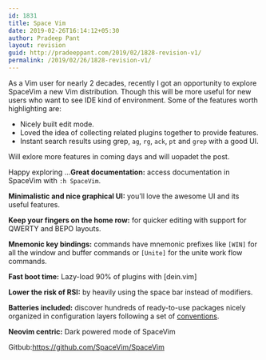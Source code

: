 ```yaml
---
id: 1831
title: Space Vim
date: 2019-02-26T16:14:12+05:30
author: Pradeep Pant
layout: revision
guid: http://pradeeppant.com/2019/02/1828-revision-v1/
permalink: /2019/02/26/1828-revision-v1/
---
```

As a Vim user for nearly 2 decades, recently I got an opportunity to explore  
<g class="gr_ gr\_71 gr-alert gr\_spell gr\_inline\_cards gr\_run\_anim ContextualSpelling ins-del multiReplace" id="71" data-gr-id="71">SpaceVim</g> a new Vim distribution. Though this will be more useful for new users who want to see IDE kind of environment. Some of the features worth highlighting are:

  * Nicely built edit mode.
  * Loved the idea of collecting related plugins together to provide features.
  * Instant search results <g class="gr_ gr\_567 gr-alert gr\_gramm gr\_inline\_cards gr\_run\_anim Style multiReplace" id="567" data-gr-id="567">using grep</g>, `ag`, `rg`, `ack`, `pt` <g class="gr_ gr\_568 gr-alert gr\_gramm gr\_inline\_cards gr\_run\_anim Style multiReplace" id="568" data-gr-id="568">and </g>`grep`<g class="gr_ gr\_568 gr-alert gr\_gramm gr\_inline\_cards gr\_disable\_anim_appear Style multiReplace" id="568" data-gr-id="568"> with</g> a good UI.

Will <g class="gr_ gr\_4 gr-alert gr\_spell gr\_inline\_cards gr\_run\_anim ContextualSpelling ins-del multiReplace" id="4" data-gr-id="4">exlore</g> more features in coming days and will <g class="gr_ gr\_5 gr-alert gr\_spell gr\_inline\_cards gr\_run\_anim ContextualSpelling ins-del multiReplace" id="5" data-gr-id="5">uopadet</g> the post. 

Happy exploring &#8230;**Great documentation:** access documentation in <g class="gr_ gr\_19 gr-alert gr\_spell gr\_inline\_cards gr\_run\_anim ContextualSpelling ins-del multiReplace" id="19" data-gr-id="19">SpaceVim</g> <g class="gr_ gr\_27 gr-alert gr\_gramm gr\_inline\_cards gr\_run\_anim Style multiReplace" id="27" data-gr-id="27">with </g>`:h SpaceVim`<g class="gr_ gr\_27 gr-alert gr\_gramm gr\_inline\_cards gr\_disable\_anim_appear Style multiReplace" id="27" data-gr-id="27">.</g>

**Minimalistic and nice graphical UI:** you’ll love the awesome UI and its useful features.

**Keep your fingers on the home row:** for quicker editing with support for QWERTY and BEPO layouts.

**Mnemonic key bindings:** commands have mnemonic prefixes <g class="gr_ gr\_22 gr-alert gr\_gramm gr\_inline\_cards gr\_run\_anim Style multiReplace" id="22" data-gr-id="22">like </g>`[WIN]`<g class="gr_ gr\_22 gr-alert gr\_gramm gr\_inline\_cards gr\_disable\_anim_appear Style multiReplace" id="22" data-gr-id="22"> for</g> all the window and buffer commands <g class="gr_ gr\_23 gr-alert gr\_gramm gr\_inline\_cards gr\_run\_anim Style multiReplace" id="23" data-gr-id="23">or </g>`[Unite]`<g class="gr_ gr\_23 gr-alert gr\_gramm gr\_inline\_cards gr\_disable\_anim_appear Style multiReplace" id="23" data-gr-id="23"> for</g> the unite <g class="gr_ gr\_18 gr-alert gr\_spell gr\_inline\_cards gr\_run\_anim ContextualSpelling ins-del" id="18" data-gr-id="18">work flow</g> commands.

**Fast boot time:** Lazy-load 90% of plugins with [dein.vim]

**Lower the risk of RSI:** by heavily using the space bar instead of modifiers.

**Batteries included:** discover hundreds of ready-to-use packages nicely organized in configuration layers following a set of [conventions](http://spacevim.org/conventions/).

**Neovim centric:** Dark powered mode of SpaceVim



Gitbub:<https://github.com/SpaceVim/SpaceVim>